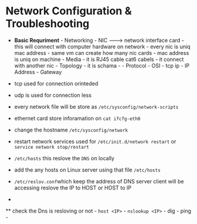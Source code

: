# Network Configuration & Troubleshooting 

* **Basic Requriment**
      - Networking
      - NIC   ---> network interface card 
                - this will connect with computer hardware on network
                - every nic is uniq mac address
                - same vm can create how many nic cards 
                - mac address is uniq on machine
      - Media
                - it is RJ45 cable cat6 cabels
                - it connect with another nic
      - Topology
                - it is schama 
                - 
      - Protocol
                - OSI
                - tcp ip
      - IP Address
      - Gateway

* tcp used for connection orinteded
* udp is used for connection less 

* every network file will be store as `/etc/sysconfig/network-scripts`
* ethernet card store inforamation on `cat ifcfg-eth0`
* change the hostname `/etc/sysconfig/network`


* restart network services used for `/etc/init.d/network restart` or `service network stop/restart`
* `/etc/hosts` this reslove the `DNS` on locally 
* add the any hosts on Linux server using that file `/etc/hosts`
* `/etc/reslov.conf`which keep the address of DNS server client will be accessing reslove the IP to HOST or HOST to IP
* 
** check the Dns is resloving or not
      - `host <IP>`
      - `nslookup <IP>`
      - dig <hostname>
      - ping <ip>
      - 